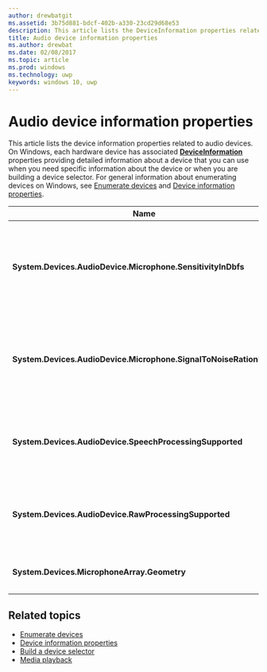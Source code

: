 ```yaml
---
author: drewbatgit
ms.assetid: 3b75d881-bdcf-402b-a330-23cd29d68e53
description: This article lists the DeviceInformation properties related to audio devices
title: Audio device information properties
ms.author: drewbat
ms.date: 02/08/2017
ms.topic: article
ms.prod: windows
ms.technology: uwp
keywords: windows 10, uwp
---
```


# Audio device information properties

This article lists the device information properties related to audio devices. On Windows, each hardware device has associated [**DeviceInformation**](https://msdn.microsoft.com/library/windows/apps/BR225393) properties providing detailed information about a device that you can use when you need specific information about the device or when you are building a device selector. 
For general information about enumerating devices on Windows, see [Enumerate devices](../devices-sensors/enumerate-devices.md) and [Device information properties](../devices-sensors/device-information-properties.md).


|Name|Type|Description|
|------------------------------------------------------------|------------|------------------------------------------------------|
|**System.Devices.AudioDevice.Microphone.SensitivityInDbfs**|Double|Specifies the microphone sensitivity in decibels relative to full scale (dBFS) units.|
|**System.Devices.AudioDevice.Microphone.SignalToNoiseRationInDb**|Double|Specifies the microphone signal to noise ratio (SNR) measured in decibel (dB) units.|
|**System.Devices.AudioDevice.SpeechProcessingSupported**|Boolean|Indicates whether the audio device supports speech processing.|
|**System.Devices.AudioDevice.RawProcessingSupported**|Boolean|Indicates whether the audio device supports raw processing.|
|**System.Devices.MicrophoneArray.Geometry**|unsigned char[]|Geometry data for a microphone array.|

## Related topics

* [Enumerate devices](../devices-sensors/enumerate-devices.md)
* [Device information properties](../devices-sensors/device-information-properties.md)
* [Build a device selector](../devices-sensors/build-a-device-selector.md)
* [Media playback](media-playback.md)




